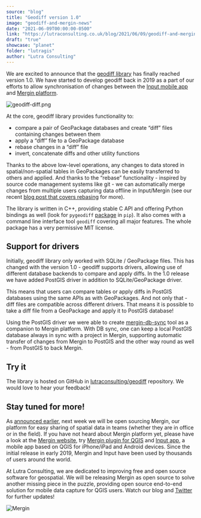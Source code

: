 ```yaml
---
source: "blog"
title: "Geodiff version 1.0"
image: "geodiff-and-mergin-news"
date: "2021-06-09T00:00:00-0500"
link: "https://lutraconsulting.co.uk/blog/2021/06/09/geodiff-and-mergin-news/"
draft: "true"
showcase: "planet"
folder: "lutragis"
author: "Lutra Consulting"
---
```


<p>We are excited to announce that the <a href="https://github.com/lutraconsulting/geodiff">geodiff library</a> has finally reached version 1.0. We have started to develop geodiff back in 2019 as a part of our efforts to allow synchronisation of changes between the <a href="https://merginmaps.com/">Input mobile app</a> and <a href="https://merginmaps.com/">Mergin platform</a>.</p>

<p><img alt="geodiff-diff.png" src="https://raw.githubusercontent.com/lutraconsulting/geodiff/master/docs/img/geodiff-diff.png" /></p>

<p>At the core, geodiff library provides functionality to:</p>

<ul>
  <li>compare a pair of GeoPackage databases and create “diff” files containing changes between them</li>
  <li>apply a “diff” file to a GeoPackage database</li>
  <li>rebase changes in a “diff” file</li>
  <li>invert, concatenate diffs and other utility functions</li>
</ul>

<p>Thanks to the above low-level operations, any changes to data stored in spatial/non-spatial tables in GeoPackages can be easily transferred to others and applied. And thanks to the “rebase” functionality - inspired by source code management systems like git - we can automatically merge changes from multiple users capturing data offline in Input/Mergin (see our recent <a href="https://www.lutraconsulting.co.uk/blog/2021/05/11/how-mergin-sync-works/">blog post that covers rebasing</a> for more).</p>

<p>The library is written in C++, providing stable C API and offering Python bindings as well (look for <code class="highlighter-rouge">pygeodiff</code> <a href="https://pypi.org/project/pygeodiff/">package</a> in <code class="highlighter-rouge">pip</code>). It also comes with a command line interface tool <code class="highlighter-rouge">geodiff</code> covering all major features. The whole package has a very permissive MIT license.</p>

<h2 id="support-for-drivers">Support for drivers</h2>

<p>Initially, geodiff library only worked with SQLite / GeoPackage files. This has changed with the version 1.0 - geodiff supports drivers, allowing use of different database backends to compare and apply diffs. In the 1.0 release we have added PostGIS driver in addition to SQLite/GeoPackage driver.</p>

<p>This means that users can compare tables or apply diffs in PostGIS databases using the same APIs as with GeoPackages. And not only that - diff files are compatible across different drivers. That means it is possible to take a diff file from a GeoPackage and apply it to PostGIS database!</p>

<p>Using the PostGIS driver we were able to create <a href="https://github.com/lutraconsulting/mergin-db-sync">mergin-db-sync</a> tool as a companion to Mergin platform. With DB sync, one can keep a local PostGIS database always in sync with a project in Mergin, supporting automatic transfer of changes from Mergin to PostGIS and the other way round as well - from PostGIS to back Mergin.</p>

<h2 id="try-it">Try it</h2>

<p>The library is hosted on GitHub in <a href="https://github.com/lutraconsulting/geodiff">lutraconsulting/geodiff</a> repository. We would love to hear your feedback!</p>

<h2 id="stay-tuned-for-more">Stay tuned for more!</h2>

<p>As <a href="https://twitter.com/qgis/status/1375363795028217869">announced earlier</a>, next week we will be open sourcing Mergin, our platform for easy sharing of spatial data in teams (whether they are in office or in the field). If you have not heard about Mergin platform yet, please have a look at the <a href="https://merginmaps.com/">Mergin website</a>, try <a href="https://plugins.qgis.org/plugins/Mergin/">Mergin plugin for QGIS</a> and <a href="https://merginmaps.com/">Input app</a>, a mobile app based on QGIS for iPhone/iPad and Android devices. Since the initial release in early 2019, Mergin and Input have been used by thousands of users around the world.</p>

<p>At Lutra Consulting, we are dedicated to improving free and open source software for geospatial. We will be releasing Mergin as open source to solve another missing piece in the puzzle, providing open source end-to-end solution for mobile data capture for QGIS users. Watch our blog and <a href="https://twitter.com/lutraconsulting/">Twitter</a> for further updates!</p>

<p><img alt="Mergin" src="https://www.lutraconsulting.co.uk/img/Products_10.jpg" /></p>
